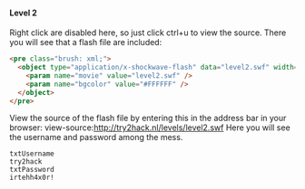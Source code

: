 #### Level 2

Right click are disabled here, so just click ctrl+u to view the source. There you will see that a flash file are included:

```html
<pre class="brush: xml;">
  <object type="application/x-shockwave-flash" data="level2.swf" width="300" height="200">
    <param name="movie" value="level2.swf" />
    <param name="bgcolor" value="#FFFFFF" />
  </object>
</pre>
```

View the source of the flash file by entering this in the address bar in your browser: view-source:http://try2hack.nl/levels/level2.swf
Here you will see the username and password among the mess.

```
txtUsername
try2hack
txtPassword
irtehh4x0r!
```